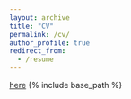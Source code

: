 ```yaml
---
layout: archive
title: "CV"
permalink: /cv/
author_profile: true
redirect_from:
  - /resume
---
```


 [here](http://Guagg.github.io/files/CV-Gustavo.pdf)
{% include base_path %}
